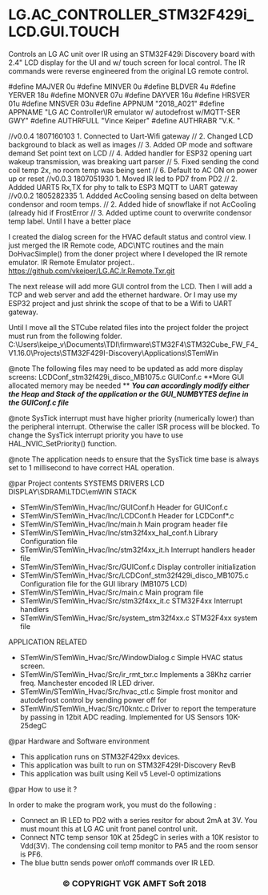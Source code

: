 # LG.AC_CONTROLLER_STM32F429i_LCD.GUI.TOUCH
Controls an LG AC unit over IR using an STM32F429i Discovery board with 2.4" LCD display for the UI and w/ touch screen for local control. The IR commands were reverse engineered from the original LG remote control. 


#define MAJVER 0u
#define MINVER 0u
#define BLDVER 4u
#define YERVER 18u
#define MONVER 07u
#define DAYVER 16u
#define HRSVER 01u
#define MNSVER 03u
#define APPNUM "2018_A021"
#define APPNAME "LG AC Controller\IR emulator w/ autodefrost w/MQTT-SER GWY"
#define AUTHRFULL "Vince Keiper"
#define AUTHRABR "V.K. "

//v0.0.4  1807160103  1. Connected to Uart-Wifi gateway 
//                    2. Changed LCD background to black as well as images
//										3. Added OP mode and software demand Set point text on LCD
//										4. Added handler for ESP32 opening uart wakeup transmission, was breaking uart parser
//										5. Fixed sending the cond coil temp 2x, no room temp was being sent
//										6. Default to AC ON on power up or reset
//v0.0.3  1807051930  1. Moved IR led to PD7 from PD2
//                    2. Addded UART5 Rx,TX for phy to talk to ESP3 MQTT to UART gateway 
//v0.0.2  1805282335  1. Addded AcCooling sensing based on delta between condensor and room temps.
//                    2. Added hide of snowflake if not AcCooling (already hid if FrostError 
//                    3. Added uptime count to overwrite condensor temp label. Until I have a better place


I created the dialog screen for the HVAC default status and control view.
I just merged the IR Remote code, ADC\NTC routines and the main DoHvacSimple() from the doner project where I developed the IR remote emulator.
IR Remote Emulator project.. https://github.com/vkeiper/LG.AC.Ir.Remote.Txr.git

The next release will add more GUI control from the LCD. 
Then I will add a TCP and web server and add the ethernet hardware.
Or I may use my ESP32 project and just shrink the scope of that to be a Wifi to UART gateway.



Until I move all the STCube related files into the project folder the project must run from the following folder.
C:\Users\keipe_v\Documents\TDI\firmware\STM32F4\STM32Cube_FW_F4_V1.16.0\Projects\STM32F429I-Discovery\Applications\STemWin
 

@note The following files may need to be updated as add more display screens:
  LCDConf_stm32f429i_disco_MB1075.c
  GUIConf.c
**More GUI allocated memory may be needed **
***You can accordingly modify either the Heap and Stack of the application or the GUI_NUMBYTES define in the GUIConf.c file***

@note SysTick interrupt must have higher priority (numerically lower)
      than the peripheral interrupt. Otherwise the caller ISR process will be blocked.
      To change the SysTick interrupt priority you have to use HAL_NVIC_SetPriority() function.
      
@note The application needs to ensure that the SysTick time base is always set to 1 millisecond
      to have correct HAL operation.


@par Project contents 
SYSTEMS DRIVERS LCD DISPLAY\SDRAM\LTDC\emWIN STACK
  - STemWin/STemWin_Hvac/Inc/GUIConf.h                        Header for GUIConf.c
  - STemWin/STemWin_Hvac/Inc/LCDConf.h                        Header for LCDConf*.c
  - STemWin/STemWin_Hvac/Inc/main.h                           Main program header file
  - STemWin/STemWin_Hvac/Inc/stm32f4xx_hal_conf.h             Library Configuration file
  - STemWin/STemWin_Hvac/Inc/stm32f4xx_it.h                   Interrupt handlers header file
  - STemWin/STemWin_Hvac/Src/GUIConf.c                        Display controller initialization
  - STemWin/STemWin_Hvac/Src/LCDConf_stm32f429i_disco_MB1075.c  Configuration file for the GUI library (MB1075 LCD)
  - STemWin/STemWin_Hvac/Src/main.c                           Main program file
  - STemWin/STemWin_Hvac/Src/stm32f4xx_it.c                   STM32F4xx Interrupt handlers
  - STemWin/STemWin_Hvac/Src/system_stm32f4xx.c               STM32F4xx system file
  


APPLICATION RELATED 
   - STemWin/STemWin_Hvac/Src/WindowDialog.c                   Simple HVAC status screen.
   - STemWin/STemWin_Hvac/Src/ir_rmt_txr.c                     Implements a 38Khz carrier freq. Manchester encoded IR LED driver. 
   - STemWin/STemWin_Hvac/Src/hvac_ctl.c                       Simple frost monitor and autodefrost control by sending power off for 
   - STemWin/STemWin_Hvac/Src/10kntc.c                         Driver to report the temperature by passing in 12bit ADC reading. Implemented for US Sensors 10K-25degC  
  
@par Hardware and Software environment  

  - This application runs on STM32F429xx devices.
  - This application was built to run on STM32F429I-Discovery RevB 
  - This application was built using Keil v5 Level-0 optimizations
    

@par How to use it ? 

In order to make the program work, you must do the following :
  - Connect an IR LED to PD2 with a series resitor for about 2mA at 3V. You must mount this at LG AC unit front panel control unit. 
  - Connect NTC temp sensor 10K at 25degC in series with a 10K resistor to Vdd(3V). The condensing coil temp monitor to PA5 and the room sensor is PF6.
  - The blue buttn sends power on\off commands over IR LED.
 
 <h3><center>&copy; COPYRIGHT VGK AMFT Soft 2018</center></h3>
 

